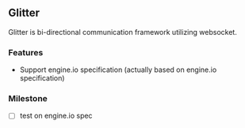 ## Glitter

Glitter is bi-directional communication framework utilizing websocket.

### Features

- Support engine.io specification (actually based on engine.io specification)

### Milestone

- [ ] test on engine.io spec
